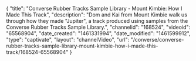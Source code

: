 {
    "title": "Converse Rubber Tracks Sample Library - Mount Kimbie: How I Made This Track",
    "description": "Dom and Kai from Mount Kimbie walk us through how they made \"Jupiter\", a track produced using samples from the Converse Rubber Tracks Sample Library.",
    "channelid": "168524",
    "videoid": "65568904",
    "date_created": "1461331994",
    "date_modified": "1461599912",
    "type": "captivate",
    "layout": "channelVideo",
    "url": "\/converse\/converse-rubber-tracks-sample-library-mount-kimbie-how-i-made-this-track\/168524-65568904"
}